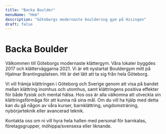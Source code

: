 ```yaml
---
title: "Backa Boulder"
menuName: "Hem"
description: "Göteborgs modernaste bouldering gym på Hisingen"
draft: false
---
```


# Backa Boulder

Välkommen till Göteborgs modernaste klättergym. Våra lokaler byggdes 2017 och 
klätterväggarna 2021. Vi är ett nystartat Bouldergym mitt på Hjalmar 
Brantingsplatsen. Hit är det lätt att ta sig från hela Göteborg. 

Vi vill främja klättringen i Göteborg och Sverige genom att visa på bandet 
mellan klättring inomhus och utomhus, samt klättringens positiva effekter 
för både fysisk och mental hälsa. Hos oss är alla välkomna att utveckla 
sin klättringsförmåga för att kunna nå sina mål. Om du vill ha hjälp med 
detta kan du gå någon av våra kurser, barnklättring, ungdomsträning, 
nybörjarteknik eller avancerad teknik.

Kontakta oss om ni vill hyra hela hallen med personal för barnkalas, 
företagsgrupper, möhippa/svensexa eller liknande.